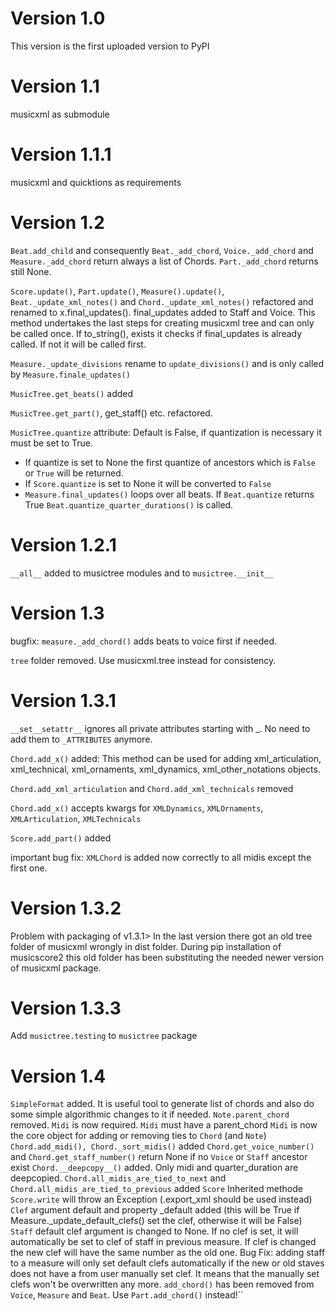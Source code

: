 # Version 1.0

This version is the first uploaded version to PyPI

# Version 1.1

musicxml as submodule

# Version 1.1.1

musicxml and quicktions as requirements

# Version 1.2

`Beat.add_child` and consequently `Beat._add_chord`, `Voice._add_chord` and `Measure._add_chord` return always a list of
Chords. `Part._add_chord` returns still None.

`Score.update()`, `Part.update()`, `Measure().update()`, `Beat._update_xml_notes()` and `Chord._update_xml_notes()`
refactored and renamed
to x.final_updates(). final_updates added to Staff and Voice. This method undertakes the last steps for creating
musicxml tree and can
only be called once. If to_string(), exists it checks if final_updates is already called. If not it will be called
first.

`Measure._update_divisions` rename to `update_divisions()` and is only called by `Measure.finale_updates()`

`MusicTree.get_beats()` added

`MusicTree.get_part()`, get_staff() etc. refactored.

`MusicTree.quantize` attribute: Default is False, if quantization is necessary it must be set to True.

* If quantize is set to None the first quantize of ancestors which is `False` or `True` will be returned.
* If `Score.quantize` is set to None it will be converted to `False`
* `Measure.final_updates()` loops over all beats. If `Beat.quantize` returns True `Beat.quantize_quarter_durations()` is
  called.

# Version 1.2.1

``__all__`` added to musictree modules and to ``musictree.__init__``

# Version 1.3

bugfix: ``measure._add_chord()`` adds beats to voice first if needed.

``tree`` folder removed. Use musicxml.tree instead for consistency.

# Version 1.3.1

``__set__setattr__`` ignores all private attributes starting with _. No need to add them to ``_ATTRIBUTES`` anymore.

``Chord.add_x()`` added: This method can be used for adding xml_articulation, xml_technical, xml_ornaments,
xml_dynamics,
xml_other_notations objects.

``Chord.add_xml_articulation`` and ``Chord.add_xml_technicals`` removed

``Chord.add_x()`` accepts kwargs for ``XMLDynamics``, ``XMLOrnaments``, ``XMLArticulation``, ``XMLTechnicals``

``Score.add_part()`` added

important bug fix: ``XMLChord`` is added now correctly to all midis except the first one.

# Version 1.3.2

Problem with packaging of v1.3.1> In the last version there got an old tree folder of musicxml wrongly in dist folder.
During pip installation of musicscore2 this old folder has been substituting the needed newer version of musicxml
package.

# Version 1.3.3

Add `musictree.testing` to `musictree` package

# Version 1.4

``SimpleFormat`` added. It is useful tool to generate list of chords and also do some simple algorithmic changes to it
if needed.
``Note.parent_chord`` removed. ``Midi`` is now required. ``Midi`` must have a parent_chord
``Midi`` is now the core object for adding or removing ties to ``Chord`` (and ``Note``)
``Chord.add_midi(), Chord._sort_midis()`` added
``Chord.get_voice_number()`` and ``Chord.get_staff_number()`` return None if no ``Voice`` or ``Staff`` ancestor exist
``Chord.__deepcopy__()`` added. Only midi and quarter_duration are deepcopied.
``Chord.all_midis_are_tied_to_next`` and ``Chord.all_midis_are_tied_to_previous`` added
``Score`` Inherited methode ``Score.write`` will throw an Exception (.export_xml should be used instead)
``Clef`` argument default and property _default added (this will be True if Measure._update_default_clefs() set the
clef, otherwise it will be False)
``Staff`` default clef argument is changed to None. If no clef is set, it will automatically be set to clef of staff in
previous measure. If clef is changed the new clef will have the same number as the old one.
Bug Fix: adding staff to a measure will only set default clefs automatically if the new or old staves does not have a
from user manually set clef. It means that the manually set clefs won't be overwritten any more.
``add_chord()`` has been removed from ``Voice``, ``Measure`` and ``Beat``. Use ``Part.add_chord()`` instead!``

